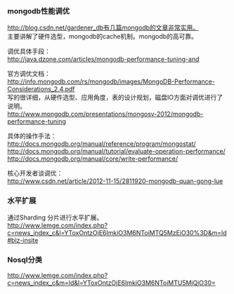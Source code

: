 ### mongodb性能调优

http://blog.csdn.net/gardener_db有几篇mongodb的文章非常实用。  
主要讲解了硬件选型，mongodb的cache机制。mongodb的高可靠。  

调优具体手段：  
http://java.dzone.com/articles/mongodb-performance-tuning-and  

官方调优文档：  
http://info.mongodb.com/rs/mongodb/images/MongoDB-Performance-Considerations_2.4.pdf  
写的很详细，从硬件选型、应用角度，表的设计规划，磁盘IO方面对调优进行了说明。  
http://www.mongodb.com/presentations/mongosv-2012/mongodb-performance-tuning

具体的操作手法：  
http://docs.mongodb.org/manual/reference/program/mongostat/  
http://docs.mongodb.org/manual/tutorial/evaluate-operation-performance/  
http://docs.mongodb.org/manual/core/write-performance/  

核心开发者谈调优：   
http://www.csdn.net/article/2012-11-15/2811920-mongodb-quan-gong-lue  


### 水平扩展
通过Sharding 分片进行水平扩展。   
http://www.lemge.com/index.php?c=news_index_c&l=YToxOntzOjE6ImkiO3M6NToiMTQ5MzEiO30%3D&m=ld#blz-insite

### Nosql分类
http://www.lemge.com/index.php?c=news_index_c&m=ld&l=YToxOntzOjE6ImkiO3M6NToiMTU5MjQiO30=
